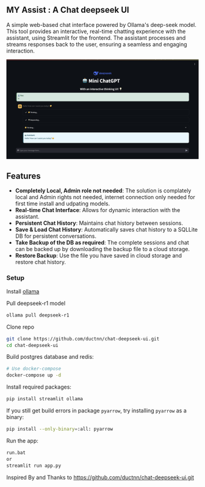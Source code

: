 
## MY Assist : A Chat deepseek UI
A simple web-based chat interface powered by Ollama's deep-seek model.
This tool provides an interactive, real-time chatting experience with the
assistant, using Streamlit for the frontend. The assistant processes and streams
responses back to the user, ensuring a seamless and engaging interaction.

![](./assets/demo.png)

## Features
- **Completely Local, Admin role not needed**: The solution is complately local and Admin rights not needed, internet connection only needed for first time install and udpating models.
- **Real-time Chat Interface**: Allows for dynamic interaction with the assistant.
- **Persistent Chat History**: Maintains chat history between sessions.
- **Save & Load Chat History**: Automatically saves chat history to a SQLLite DB for persistent conversations.
- **Take Backup of the DB as required**: The complete sessions and chat can be backed up by downloading the backup file to a cloud storage.
- **Restore Backup**: Use the file you have saved in cloud storage and restore chat history.

### Setup

Install [ollama](https://ollama.com/download)

Pull deepseek-r1 model

```sh
ollama pull deepseek-r1 
```

Clone repo
```sh
git clone https://github.com/ductnn/chat-deepseek-ui.git
cd chat-deepseek-ui
```

Build postgres database and redis:
```sh
# Use docker-compose
docker-compose up -d
```

Install required packages:
```sh
pip install streamlit ollama
```

If you still get build errors in package `pyarrow`, try installing `pyarrow`
as a binary:
```sh
pip install --only-binary=:all: pyarrow
```

Run the app:
```sh
run.bat
or
streamlit run app.py
```

Inspired By and Thanks to https://github.com/ductnn/chat-deepseek-ui.git

